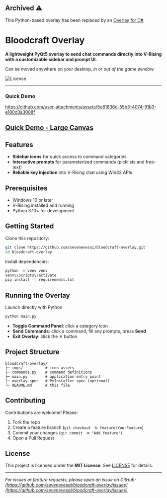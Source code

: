 ## Archived ⚠
This Python-based overlay has been replaced by an [Overlay for C#](https://github.com/sevenevesai/VRising-Command-Overlay/releases/tag/v1.0.0).


# Bloodcraft Overlay

**A lightweight PyQt5 overlay to send chat commands directly into V-Rising with a customizable sidebar and prompt UI.**

Can be moved anywhere on your desktop, *in or out of the game window.*

![License](https://img.shields.io/badge/license-MIT-blue)

---
### Quick Demo
https://github.com/user-attachments/assets/5e81836c-55b3-4074-91b3-e180d3a3088f


[Quick Demo - Large Canvas](https://github.com/user-attachments/assets/21b96821-2caa-41af-9c12-21599b66ea82)
---
## Features

* **Sidebar icons** for quick access to command categories
* **Interactive prompts** for parameterized commands (picklists and free-text)
* **Reliable key injection** into V-Rising chat using Win32 APIs

## Prerequisites

* Windows 10 or later
* V-Rising installed and running
* Python 3.10+ for development

## Getting Started

Clone this repository:

```bash
git clone https://github.com/sevenevesai/bloodcraft-overlay.git
cd bloodcraft-overlay
```

Install dependencies:

```bash
python -m venv venv
venv\\Scripts\\activate
pip install -r requirements.txt
```

## Running the Overlay

Launch directly with Python:

```bash
python main.py
```

* **Toggle Command Panel**: click a category icon
* **Send Commands**: click a command, fill any prompts, press **Send**
* **Exit Overlay**: click the ✕ button

## Project Structure

```
bloodcraft-overlay/
├─ imgs/          # icon assets
├─ commands.py    # command definitions
├─ main.py        # application entry point
├─ overlay.spec   # PyInstaller spec (optional)
└─ README.md      # this file
```

## Contributing

Contributions are welcome! Please:

1. Fork the repo
2. Create a feature branch (`git checkout -b feature/YourFeature`)
3. Commit your changes (`git commit -m "Add feature"`)
4. Open a Pull Request

## License

This project is licensed under the **MIT License**. See [LICENSE](LICENSE) for details.

---

*For issues or feature requests, please open an issue on GitHub: [https://github.com/sevenevesai/bloodcraft-overlay/issues](https://github.com/sevenevesai/bloodcraft-overlay/issues)*
